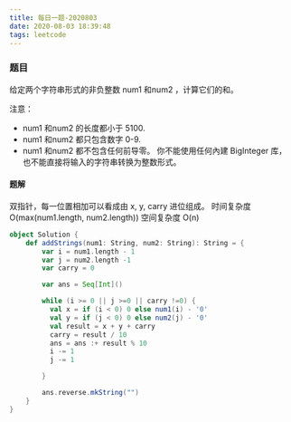 ```yaml
---
title: 每日一题-2020803
date: 2020-08-03 18:39:48
tags: leetcode
---
```

### 题目
给定两个字符串形式的非负整数 num1 和num2 ，计算它们的和。
<!--more-->
注意：

- num1 和num2 的长度都小于 5100.
- num1 和num2 都只包含数字 0-9.
- num1 和num2 都不包含任何前导零。
你不能使用任何內建 BigInteger 库， 也不能直接将输入的字符串转换为整数形式。


#### 题解
双指针，每一位置相加可以看成由 x, y, carry 进位组成。
时间复杂度 O(max(num1.length, num2.length))
空间复杂度 O(n)
```scala
object Solution {
    def addStrings(num1: String, num2: String): String = {
        var i = num1.length - 1
        var j = num2.length -1
        var carry = 0

        var ans = Seq[Int]()

        while (i >= 0 || j >=0 || carry !=0) {
          val x = if (i < 0) 0 else num1(i) - '0'
          val y = if (j < 0) 0 else num2(j) - '0'
          val result = x + y + carry
          carry = result / 10
          ans = ans :+ result % 10
          i -= 1
          j -= 1

        }

        ans.reverse.mkString("")
    }
}
```
